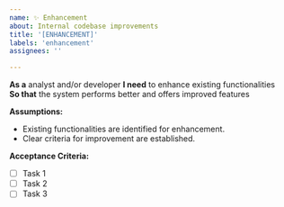```yaml
---
name: ✨ Enhancement
about: Internal codebase improvements
title: '[ENHANCEMENT]'
labels: 'enhancement'
assignees: ''

---
```


**As a** analyst and/or developer 
**I need** to enhance existing functionalities  
**So that** the system performs better and offers improved features  

**Assumptions:** 
* Existing functionalities are identified for enhancement.
* Clear criteria for improvement are established.

**Acceptance Criteria:**
- [ ] Task 1
- [ ] Task 2
- [ ] Task 3
